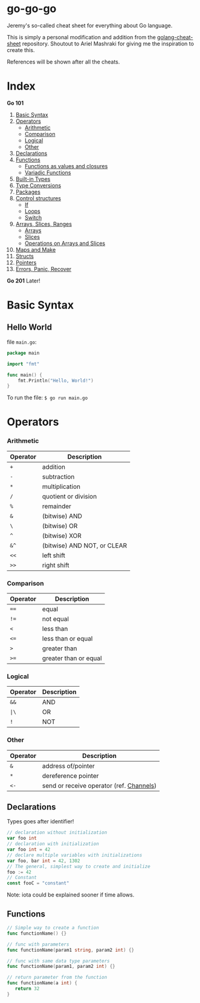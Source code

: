 # go-go-go
Jeremy's so-called cheat sheet for everything about Go language.

This is simply a personal modification and addition from the [golang-cheat-sheet](https://github.com/a8m/golang-cheat-sheet/blob/master/README.md) repository.
Shoutout to Ariel Mashraki for giving me the inspiration to create this.

References will be shown after all the cheats.

# Index
**Go 101**
1. [Basic Syntax](#basic-syntax)
2. [Operators](#operators)
    * [Arithmetic](#arithmetic)
    * [Comparison](#comparison)
    * [Logical](#logical)
    * [Other](#other)
3. [Declarations](#declarations)
4. [Functions](#functions)
    * [Functions as values and closures](#functions-as-values-and-closures)
    * [Variadic Functions](#variadic-functions)
5. [Built-in Types](#built-in-types)
6. [Type Conversions](#type-conversions)
7. [Packages](#packages)
8. [Control structures](#control-structures)
    * [If](#if)
    * [Loops](#loops)
    * [Switch](#switch)
9. [Arrays, Slices, Ranges](#arrays-slices-ranges)
    * [Arrays](#arrays)
    * [Slices](#slices)
    * [Operations on Arrays and Slices](#operations-on-arrays-and-slices)
10. [Maps and Make](#maps-and-make)
11. [Structs](#structs)
12. [Pointers](#pointers)
13. [Errors, Panic, Recover](#errors-panic-recover)

**Go 201**
Later!

# Basic Syntax

## Hello World
file `main.go`:
``` go
package main

import "fmt"

func main() {
    fmt.Println("Hello, World!")
}
```

To run the file: `$ go run main.go`

# Operators
### Arithmetic
|Operator|Description|
|--------|-----------|
|`+`|addition|
|`-`|subtraction|
|`*`|multiplication|
|`/`|quotient or division|
|`%`|remainder|
|`&`|(bitwise) AND|
|`\`|(bitwise) OR|
|`^`|(bitwise) XOR|
|`&^`|(bitwise) AND NOT, or CLEAR|
|`<<`|left shift|
|`>>`|right shift|

### Comparison
|Operator|Description|
|--------|-----------|
|`==`|equal|
|`!=`|not equal|
|`<`|less than|
|`<=`|less than or equal|
|`>`|greater than|
|`>=`|greater than or equal|

### Logical
|Operator|Description|
|--------|-----------|
|`&&`|AND|
|`\|\`|OR|
|`!`|NOT|

### Other
|Operator|Description|
|--------|-----------|
|`&`|address of/pointer|
|`*`|dereference pointer|
|`<-`|send or receive operator (ref. [Channels](#channels))|

## Declarations
Types goes after identifier!
``` go
// declaration without initialization
var foo int
// declaration with initialization
var foo int = 42
// declare multiple variables with initializations
var foo, bar int = 42, 1302
// The general, simplest way to create and initialize
foo := 42
// Constant
const fooC = "constant"
```
Note: iota could be explained sooner if time allows.

## Functions
``` go
// Simple way to create a function
func functionName() {}

// func with parameters
func functionName(param1 string, param2 int) {}

// func with same data type parameters
func functionName(param1, param2 int) {}

// return parameter from the function
func functionName(a int) {
   return 32
}
